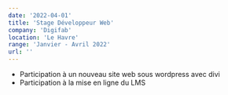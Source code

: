 ```yaml
---
date: '2022-04-01'
title: 'Stage Développeur Web'
company: 'Digifab'
location: 'Le Havre'
range: 'Janvier - Avril 2022'
url: ''
---
```


- Participation à un nouveau site web sous wordpress avec divi
- Participation à la mise en ligne du LMS
